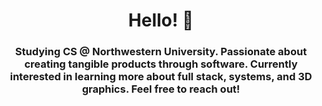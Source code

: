 <h1 align="center">Hello! 👋</h1>
<h3 align="center">Studying CS @ Northwestern University. Passionate about creating tangible products through software. Currently interested in learning more about full stack, systems, and 3D graphics. Feel free to reach out!</h3>
